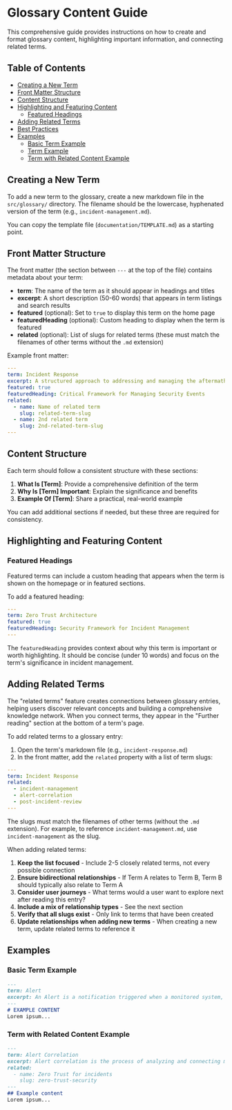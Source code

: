 # Glossary Content Guide

This comprehensive guide provides instructions on how to create and format glossary content, highlighting important information, and connecting related terms.

## Table of Contents
- [Creating a New Term](#creating-a-new-term)
- [Front Matter Structure](#front-matter-structure)
- [Content Structure](#content-structure)
- [Highlighting and Featuring Content](#highlighting-and-featuring-content)
  - [Featured Headings](#featured-headings)
- [Adding Related Terms](#adding-related-terms)
- [Best Practices](#best-practices)
- [Examples](#examples)
  - [Basic Term Example](#basic-term-example)
  - [Term Example](#term-example)
  - [Term with Related Content Example](#term-with-related-content-example)

## Creating a New Term

To add a new term to the glossary, create a new markdown file in the `src/glossary/` directory. 
The filename should be the lowercase, hyphenated version of the term (e.g., `incident-management.md`).

You can copy the template file (`documentation/TEMPLATE.md`) as a starting point.

## Front Matter Structure

The front matter (the section between `---` at the top of the file) contains metadata about your term:

- **term**: The name of the term as it should appear in headings and titles
- **excerpt**: A short description (50-60 words) that appears in term listings and search results
- **featured** (optional): Set to `true` to display this term on the home page
- **featuredHeading** (optional): Custom heading to display when the term is featured
- **related** (optional): List of slugs for related terms (these must match the filenames of other terms without the `.md` extension)

Example front matter:
```yaml
---
term: Incident Response
excerpt: A structured approach to addressing and managing the aftermath of a security breach or cyberattack.
featured: true
featuredHeading: Critical Framework for Managing Security Events
related:
  - name: Name of related term
    slug: related-term-slug
  - name: 2nd related term
    slug: 2nd-related-term-slug
---
```

## Content Structure

Each term should follow a consistent structure with these sections:

1. **What Is [Term]**: Provide a comprehensive definition of the term
2. **Why Is [Term] Important**: Explain the significance and benefits
3. **Example Of [Term]**: Share a practical, real-world example

You can add additional sections if needed, but these three are required for consistency.

## Highlighting and Featuring Content

### Featured Headings

Featured terms can include a custom heading that appears when the term is shown on the homepage or in featured sections.

To add a featured heading:

```yaml
---
term: Zero Trust Architecture
featured: true
featuredHeading: Security Framework for Incident Management
---
```

The `featuredHeading` provides context about why this term is important or worth highlighting. It should be concise (under 10 words) and focus on the term's significance in incident management.

## Adding Related Terms

The "related terms" feature creates connections between glossary entries, helping users discover relevant concepts and building a comprehensive knowledge network. When you connect terms, they appear in the "Further reading" section at the bottom of a term's page.

To add related terms to a glossary entry:

1. Open the term's markdown file (e.g., `incident-response.md`)
2. In the front matter, add the `related` property with a list of term slugs:

```yaml
---
term: Incident Response
related:
  - incident-management
  - alert-correlation
  - post-incident-review
---
```

The slugs must match the filenames of other terms (without the `.md` extension). For example, to reference `incident-management.md`, use `incident-management` as the slug.

When adding related terms:

1. **Keep the list focused** - Include 2-5 closely related terms, not every possible connection
2. **Ensure bidirectional relationships** - If Term A relates to Term B, Term B should typically also relate to Term A
3. **Consider user journeys** - What terms would a user want to explore next after reading this entry?
4. **Include a mix of relationship types** - See the next section
5. **Verify that all slugs exist** - Only link to terms that have been created
6. **Update relationships when adding new terms** - When creating a new term, update related terms to reference it

## Examples

### Basic Term Example

```markdown
---
term: Alert
excerpt: An Alert is a notification triggered when a monitored system, application, or service exceeds predefined thresholds or exhibits abnormal behavior.
---
# EXAMPLE CONTENT
Lorem ipsum...
```

### Term with Related Content Example

```markdown
---
term: Alert Correlation
excerpt: Alert correlation is the process of analyzing and connecting multiple alerts to identify patterns and reduce alert noise.
related:
  - name: Zero Trust for incidents
    slug: zero-trust-security
---
## Example content
Lorem ipsum...
```